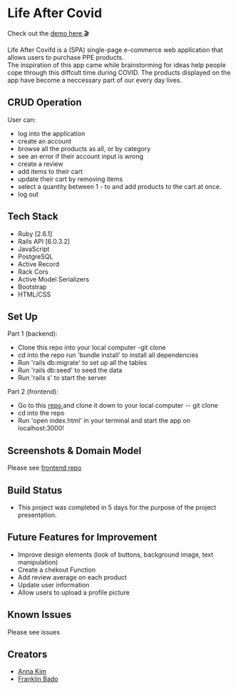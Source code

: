 # Life After Covid
Check out the <a href="https://youtu.be/Krfr_3usRQk"> demo here </a>🎬

Life After Covifd is a (SPA) single-page e-commerce web application that allows users to purchase PPE products. <br>
The inspiration of this app came while brainstorming for ideas help people cope through this diffcult time during COVID. The products displayed on the app have become a neccessary part of our every day lives.

## CRUD Operation
 User can:
  * log into the application
  * create an account
  * browse all the products as all, or by category
  * see an error if their account input is wrong
  * create a review
  * add items to their cart 
  * update their cart by removing items 
  * select a quantity between 1 - to and add products to the cart at once.
  * log out 
  
## Tech Stack
   * Ruby [2.6.1]
   * Rails API [6.0.3.2]
   * JavaScript
   * PostgreSQL
   * Active Record
   * Rack Cors
   * Active Model Serializers
   * Bootstrap
   * HTML/CSS

## Set Up
 Part 1 (backend):
 * Clone this repo into your local computer -git clone
 * cd into the repo run 'bundle install' to install all dependencies
 * Run 'rails db:migrate' to set up all the tables
 * Run 'rails db:seed' to seed the data
 * Run 'rails s' to start the server
 
 Part 2 (frontend):
 * Go to this <a href = "https://github.com/iannakim/Life-After-Covid-frontend"> repo </a> and clone it down to your local computer -- git clone
 * cd into the repo
 * Run 'open index.html' in your terminal and start the app on localhost:3000!

## Screenshots & Domain Model
Please see <a href = "https://github.com/iannakim/Life-After-Covid-frontend/blob/master/README.md">  frontend repo </a> 
 
## Build Status
* This project was completed in 5 days for the purpose of the project presentation.

## Future Features for Improvement
   * Improve design elements (look of buttons, background image, text manipulation)
   * Create a chekout Function
   * Add review average on each product
   * Update user information
   * Allow users to upload a profile picture
   
## Known Issues
Please see issues
 
## Creators
 * [Anna Kim](https://github.com/iannakim)
 * [Franklin Bado](https://github.com/fbado66)
